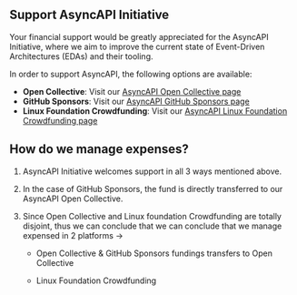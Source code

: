## Support AsyncAPI Initiative

Your financial support would be greatly appreciated for the AsyncAPI Initiative, where we aim to improve the current state of Event-Driven Architectures (EDAs) and their tooling.

In order to support AsyncAPI, the following options are available:

- **Open Collective**: Visit our [AsyncAPI Open Collective page](https://opencollective.com/asyncapi)
- **GitHub Sponsors**: Visit our [AsyncAPI GitHub Sponsors page](https://github.com/sponsors/asyncapi)
- **Linux Foundation Crowdfunding**: Visit our [AsyncAPI Linux Foundation Crowdfunding page](https://crowdfunding.lfx.linuxfoundation.org/projects/445898e9-42a2-4965-9e0a-c2a714f381bc)


## How do we manage expenses?

1. AsyncAPI Initiative welcomes support in all 3 ways mentioned above.

2. In the case of GitHub Sponsors, the fund is directly transferred to our AsyncAPI Open Collective.

3. Since Open Collective and Linux foundation Crowdfunding are totally disjoint, 
   thus we can conclude that we can conclude that we manage expensed in 2 platforms ->
   
   - Open Collective & GitHub Sponsors fundings transfers to Open Collective
  
   - Linux Foundation Crowdfunding 
